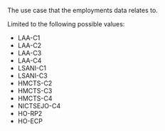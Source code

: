 <p>The use case that the employments data relates to.</p>
<p>Limited to the following possible values:</p>
<ul>
<li>LAA-C1</li>
<li>LAA-C2</li>
<li>LAA-C3</li>
<li>LAA-C4</li>
<li>LSANI-C1</li>
<li>LSANI-C3</li>
<li>HMCTS-C2</li>
<li>HMCTS-C3</li>
<li>HMCTS-C4</li>
<li>NICTSEJO-C4</li>
<li>HO-RP2</li>
<li>HO-ECP</li>
</ul>